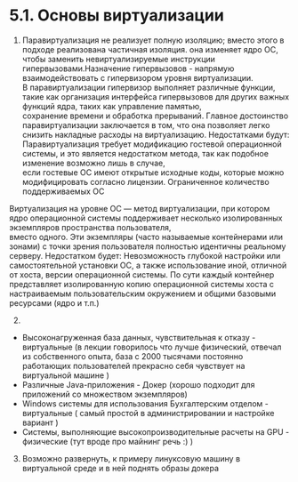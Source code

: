 # 5.1. Основы виртуализации

1. Паравиртуализация не реализует полную изоляцию; вместо этого в подходе реализована частичная изоляция. она изменяет ядро ​​ОС,   
чтобы заменить невиртуализируемые инструкции гипервызовами.Назначение гипервызовов - напрямую взаимодействовать с гипервизором уровня виртуализации.  
В паравиртуализации гипервизор выполняет различные функции, такие как организация интерфейса гипервызовов для других важных функций ядра, таких как управление памятью,  
сохранение времени и обработка прерываний. Главное достоинство паравиртуализации заключается в том, что она позволяет легко снизить накладные расходы на виртуализацию.
Недостатками будут: Паравиртуализация требует модификацию гостевой операционной системы, и это является недостатком метода, так как подобное изменение возможно лишь в случае,  
если гостевые ОС имеют открытые исходные коды, которые можно модифицировать согласно лицензии. 
Ограниченное количество поддерживаемых ОС

Виртуализация на уровне ОС — метод виртуализации, при котором ядро операционной системы поддерживает несколько изолированных экземпляров пространства пользователя,  
вместо одного. Эти экземпляры (часто называемые контейнерами или зонами) с точки зрения пользователя полностью идентичны реальному серверу.
Недостатком будет: Невозможность глубокой настройки или самостоятельной установки ОС, а также использование иной, отличной от хоста, версии операционной системы.
По сути каждый контейнер представляет изолированную копию операционной системы хоста с настраиваемым пользовательским окружением и общими базовыми ресурсами (ядро и т.п.)

2. 

* Высоконагруженная база данных, чувствительная к отказу - виртуальные (в лекции говорилось что лучше физический, отвечал из собственного опыта, база с 2000 тысячами постоянно работающих пользователей прекрасно себя чувствует на виртуальной машине )
* Различные Java-приложения - Докер (хорошо подходит для приложений со множеством экземпляров)
* Windows системы для использования Бухгалтерским отделом - виртуальные ( самый простой в администрировании и настройке вариант )
* Системы, выполняющие высокопроизводительные расчеты на GPU - физические (тут вроде про майнинг речь :) )


3. Возможно развернуть, к примеру линуксовую машину в виртуальной среде и в ней поднять образы докера

